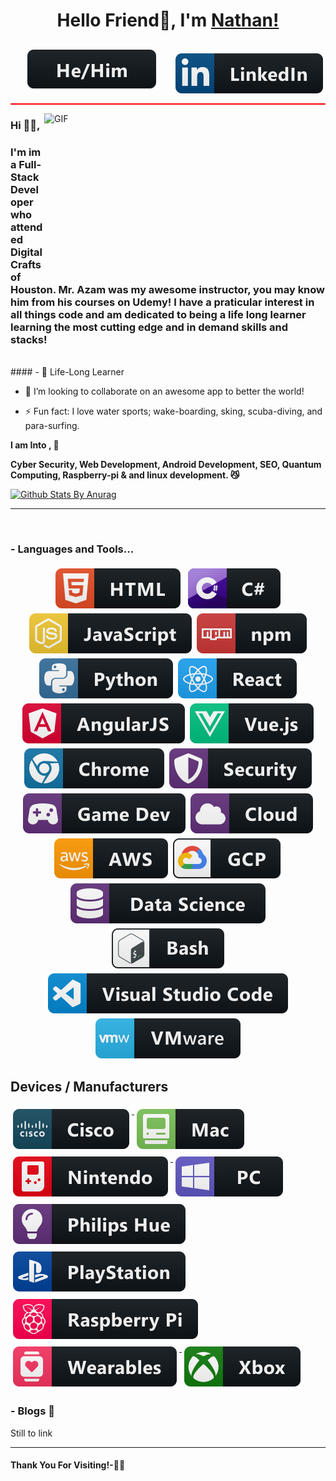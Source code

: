 # <h1 align="center">Hello Friend👋, I'm [Nathan!](https://code-blooded-dev.surge.sh) 
## <h2 align="center"> <img src="https://raw.githubusercontent.com/NathanNoSudo/NathanNoSudo/master/svg/pronouns/hehim.svg" ><a href="https://linkedin.com/in/nathanorris/">  <img href="https://linkedin.com/in/nathanorris" src="https://raw.githubusercontent.com/NathanNoSudo/NathanNoSudo/master/svg/social/linkedin.svg" alt="linkedin" style="float:right; align:right; margin:6px 4px"></a> 
  
<hr style="height:2px;border-width:0;color:gray;background-color:red">

<img align="right" height="270px" width="450px" alt="GIF" src="https://media.giphy.com/media/xT1XGzXhVgWRLN1Cco/giphy.gif" />

### Hi 🙋‍♂️,
### I'm im a Full-Stack Developer who attended DigitalCrafts of Houston. Mr. Azam was my awesome instructor, you may know him from his courses on Udemy! I have a praticular interest in all things code and am dedicated to being a life long learner learning the most cutting edge and in demand skills and stacks!
<br />
#### - 🔭 Life-Long Learner 

- 👯 I’m looking to collaborate on an awesome app to better the world!

- ⚡ Fun fact: I love water sports; wake-boarding, sking, scuba-diving, and para-surfing.

**I am Into , 🙏**

**Cyber Security, Web Development, Android Development, SEO, Quantum Computing, Raspberry-pi & and linux development. 😼**
<br />

[![Github Stats By Anurag](https://github-readme-stats.vercel.app/api?username=NathanNoSudo&theme=radical&show_icons=true&count_private=true)](https://github.com/anuraghazra/github-readme-stats)

*************

<br />

### - Languages and Tools...

<p align="center">

<!-- For more icons please follow  https://github.com/MikeCodesDotNET/ColoredBadges -->

 <img src="https://raw.githubusercontent.com/NathanNoSudo/NathanNoSudo/master/svg/dev/languages/html.svg" alt="html" style="vertical-align:top; margin:4px">    
<img src="https://raw.githubusercontent.com/NathanNoSudo/NathanNoSudo/master/svg/dev/languages/csharp.svg" alt="csharp" style="vertical-align:top; margin:4px"><img src="https://raw.githubusercontent.com/NathanNoSudo/NathanNoSudo/master/svg/dev/languages/js.svg" alt="js" style="vertical-align:top; margin:4px"><img src="https://raw.githubusercontent.com/NathanNoSudo/NathanNoSudo/master/svg/dev/services/npm.svg" alt="npm" style="vertical-align:top; margin:4px"><img src="https://raw.githubusercontent.com/NathanNoSudo/NathanNoSudo/master/svg/dev/languages/python.svg" alt="python" style="vertical-align:top; margin:4px"><img src="https://raw.githubusercontent.com/NathanNoSudo/NathanNoSudo/master/svg/dev/frameworks/react.svg" alt="react" style="vertical-align:top; margin:4px"><img src="svg/dev/frameworks/angular.svg" alt="angular" style="vertical-align:top; margin:4px"><img src="https://raw.githubusercontent.com/NathanNoSudo/NathanNoSudo/master/svg/dev/frameworks/vue.svg" alt="vue" style="vertical-align:top; margin:4px"><img src="https://raw.githubusercontent.com/NathanNoSudo/NathanNoSudo/master/svg/dev/misc/chrome.svg" alt="chrome" style="vertical-align:top; margin:4px"><img src="https://raw.githubusercontent.com/NathanNoSudo/NathanNoSudo/master/svg/dev/misc/security.svg" alt="security" style="vertical-align:top; margin:4px"><img src="https://raw.githubusercontent.com/NathanNoSudo/NathanNoSudo/master/svg/dev/misc/gamedev.svg" alt="gamedev" style="vertical-align:top; margin:4px"><img src="https://raw.githubusercontent.com/NathanNoSudo/NathanNoSudo/master/svg/dev/misc/cloud.svg" alt="cloud" style="vertical-align:top; margin:4px"><img src="https://raw.githubusercontent.com/NathanNoSudo/NathanNoSudo/master/svg/dev/services/aws.svg" alt="aws" style="vertical-align:top; margin:4px"><img src="https://raw.githubusercontent.com/NathanNoSudo/NathanNoSudo/master/svg/dev/services/gcp.svg" alt="gcp" style="vertical-align:top; margin:4px"><img src="https://raw.githubusercontent.com/NathanNoSudo/NathanNoSudo/master/svg/dev/misc/datascience.svg" alt="datascience" style="vertical-align:top; margin:4px"><img src="https://raw.githubusercontent.com/NathanNoSudo/NathanNoSudo/master/svg/dev/tools/bash.svg" alt="bash" style="vertical-align:top; margin:4px"><img src="https://raw.githubusercontent.com/NathanNoSudo/NathanNoSudo/master/svg/dev/tools/visualstudio_code.svg" alt="vscode" style="vertical-align:top; margin:4px"><img src="https://raw.githubusercontent.com/NathanNoSudo/NathanNoSudo/master/svg/dev/tools/vmware.svg" alt="vmware" style="vertical-align:top; margin:4px">

</p>

## Devices / Manufacturers
<p align="left">

  <a href="#">
    <img src="https://raw.githubusercontent.com/NathanNoSudo/NathanNoSudo/master/svg/devices/cisco.svg" alt="cisco" style="vertical-align:top; margin:6px 4px">
  </a>  

  <a href="#">
    <img src="https://raw.githubusercontent.com/NathanNoSudo/NathanNoSudo/master/svg/devices/mac.svg" alt="mac" style="vertical-align:top; margin:6px 4px">
  </a>  

  <a href="#">
    <img src="https://raw.githubusercontent.com/NathanNoSudo/NathanNoSudo/master/svg/devices/nintendo.svg" alt="nintendo" style="vertical-align:top; margin:6px 4px">
  </a>  

  <a href="#">
    <img src="https://raw.githubusercontent.com/NathanNoSudo/NathanNoSudo/master/svg/devices/pc.svg" alt="pc" style="vertical-align:top; margin:6px 4px">
  </a>  

  <a href="#">
    <img src="https://raw.githubusercontent.com/NathanNoSudo/NathanNoSudo/master/svg/devices/philips_hue.svg" alt="philips_hue" style="vertical-align:top; margin:6px 4px">
  </a>  

  <a href="#">
    <img src="https://raw.githubusercontent.com/NathanNoSudo/NathanNoSudo/master/svg/devices/playstation.svg" alt="playstation" style="vertical-align:top; margin:6px 4px">
  </a>  

  <a href="#">
    <img src="https://raw.githubusercontent.com/NathanNoSudo/NathanNoSudo/master/svg/devices/raspberrypi.svg" alt="raspberrypi" style="vertical-align:top; margin:6px 4px">
  </a>  

  <a href="#">
    <img src="https://raw.githubusercontent.com/NathanNoSudo/NathanNoSudo/master/svg/devices/wearables.svg" alt="wearables" style="vertical-align:top; margin:6px 4px">
  </a>  

  <a href="#">
    <img src="https://raw.githubusercontent.com/NathanNoSudo/NathanNoSudo/master/svg/devices/xbox.svg" alt="xbox" style="vertical-align:top; margin:6px 4px">
  </a>  

</p>

### - Blogs 🌱

<p>Still to link</p>


***********************************

#### Thank You For Visiting!-🙏🏼

<!--
**NathanNOSudo/NathanNOsudo** is a ✨ _special_ ✨ repository because its `README.md` (this file) appears on your GitHub profile.

Here are some ideas to get you started:

- 🔭 I’m currently working on ...
- 🌱 I’m currently learning ...
- 👯 I’m looking to collaborate on ...
- 🤔 I’m looking for help with building apps to help better the coding community and our users!
- 💬 Ask me about ...
- 📫 How to reach me: 
- 😄 Pronouns: ...
- ⚡ Fun fact: ...
-->

